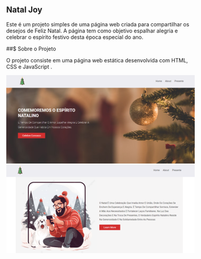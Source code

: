 ## Natal Joy

Este é um projeto simples de uma página web criada para compartilhar os desejos de Feliz Natal. A página tem como objetivo espalhar alegria e celebrar o espírito festivo desta época especial do ano.

##$ Sobre o Projeto

O projeto consiste em uma página web estática desenvolvida com HTML, CSS e JavaScript . 

![Preview](./img/screenshot1.png)
![Preview](./img/screenshoot2.png)
